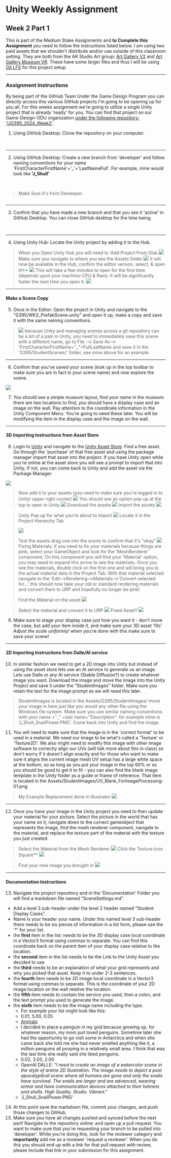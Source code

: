 # Unity Weekly Assignment

## Week 2 Part 1

This is part of the Medium Stake Assignments and **to Complete this Assignment** you need to follow the instructions listed below. I am using two paid assets that we shouldn't distribute and/or use outside of this classroom setting. They are both from the AK Studio Art group: [Art Gallery V2](https://assetstore.unity.com/packages/3d/environments/art-gallery-vol-2-230780) and [Art Gallery Museum VR](https://assetstore.unity.com/packages/3d/environments/art-gallery-museum-vr-230478). These have some larger files and thus I will be using [Git LFS](https://git-lfs.com/) for this project setup.

***

<div style="page-break-after: always;"></div>

### Assignment Instructions

By being part of the GitHub Team Under the Game Design Program you can directly access this various GitHub projects I'm going to be opening up for you all. For this weeks assignment we're going to utilize a single Unity project that is already 'ready' for you. You can find that project on our Game-Design-ODU organization [under the following repository: 'UG395_2024_Week2'](https://github.com/Game-Design-ODU/UG395_2024_Week2).

1. Using GitHub Desktop: Clone the repository on your computer.

<Image>
<a name=""></a>
<img src="OpenRepoViaGitHubDesktopLink.PNG" alt="" title="" class="centerlrg"/>
</Image>

***

<div style="page-break-after: always;"></div>

2. Using GitHub Desktop: Create a new branch from 'developer' and follow naming conventions for your name 'FirstCharacterFirstName'+'_'+'LastNameFull'. For example, mine would look like **'J_Shull'**

<Image>
<a name=""></a>
<img src="GitHubDesktopNewBranch.PNG" alt="" title="" class="centerlrg"/>
</Image>

>Make Sure It's from Developer
><Image>
<a name=""></a>
<img src="GitHubDesktopNewBranchFromDeveloper.PNG" alt="" title="" class="centerlrg"/>
</Image>

***

<div style="page-break-after: always;"></div>

3. Confirm that you have made a new branch and that you see it 'active' in GitHub Desktop. You can close GitHub desktop for the time being.

<Image>
<a name=""></a>
<img src="GitHubDesktopNewBranchName.PNG" alt="" title="" class="centerlrg"/>
</Image>

***

<div style="page-break-after: always;"></div>

4. Using Unity Hub: Locate the Unity project by adding it to the Hub.

>When you Open Unity Hub you will need to 'Add Project From Disk
><Image><img src="UnityHubAddProjectFromDisk.PNG" class="centerlrg"/></Image>
>Make sure you navigate to where you see the Assets folder
><Image><img src="UnityBrowseToProject.PNG" class="centerlrg"/></Image>
>It will now be available in the Hub, confirm the editor version, select, & open it!**
><Image><img src="UnityHubOpenProject.PNG" class="centerlrg"/></Image>
>This will take a few minutes to open for the first time (depends upon your machine-CPU & Ram). It will be significantly faster the next time you open it.
><Image><img src="OpeningProjectTime.PNG" class="centersml"/></Image>

***

<div style="page-break-after: always;"></div>

#### Make a Scene Copy

5. Once in the Editor: Open the project in Unity and navigate to the "G395/WK2_PrefabScene.unity" and open it up, make a copy and save it with the same naming conventions.

><Image><img src="UnityFileSaveAsName.PNG" class="centerlrg"/></Image>
>because Unity and managing scenes across a git repository can be a bit of a pain in Unity, you need to immediately save this scene with a different name, go to File --> Save As--> 'FirstCharacterFirstName+"_"+FullLastName and save it in the 'G395/StudentScenes/' folder, see mine above for an example.
***

<div style="page-break-after: always;"></div>

6. Confirm that you've saved your scene (look up in the top toolbar to make sure you are in fact in your scene name) and now explore the scene.

<Image><img src="UnityFileSaveConfirm.PNG" class="centerlrg"/></Image>

7. You should see a simple museum layout, find your name in the museum: there are two locations to find, you should have a display case and an image on the wall. Pay attention to the coordinate information in the Unity Component Menu. You're going to need these later. You will be modifying the item in the display case and the image on the wall.

***

<div style="page-break-after: always;"></div>

#### 3D Importing Instructions from Asset Store

8. Login to [Unity](https://unity.com) and navigate to the [Unity Asset Store](https://assetstore.unity.com/). Find a free asset. Go through the 'purchase' of that free asset and using the package manager import that asset into the project. If you have Unity open while you're online at the asset store you will see a prompt to import that into Unity, if not, you can come back to Unity and add the asset via the Package Manager.

<Image><img src="AssetStoreFree.PNG" class="centerlrg"/></Image>

>Now add it to your assets (you need to make sure you're logged in to Unity! upper right corner)
><Image><img src="AssetStore_Confirm_AddToAssets.PNG" class="centerlrg"/></Image>
>You should see an option pop up at the top to open in Unity
><Image><img src="AssetStoreOpenInUnity.PNG" class="centerlrg"/></Image>
>Download the assets
><Image><img src="AssetStore_PackageManager.PNG" class="centerlrg"/></Image>
>Import the assets
><Image><img src="AssetStore_Import.PNG" class="centerlrg"/></Image>

<div style="page-break-after: always;"></div>

>Unity Pop up for what you're about to Import
><Image><img src="ConfirmImport.PNG" class="centerlrg"/></Image>
>Locate it in the Project Hierarchy Tab
>
><Image><img src="AssetInProject.PNG" class="centerlrg"/></Image>

<div style="page-break-after: always;"></div>

> Test the assets drag one into the scene to confirm that it's "okay"
><Image><img src="PinkAsset.PNG" class="centerlrg"/></Image>
> Fixing Materials: if you need to fix your materials because things are pink, select your GameObject and look for the 'MeshRenderer' component. On this component you will find your 'Material' option, you may need to expand this arrow to see the materials. Once you see the materials, double click on the first one and will bring you to the actual material data in the Project Tab. With that material selected navigate to the 'Edit-->Rendering-->Materials-->'Convert selected for...' this should now take your old or standard rendering materials and convert them to URP and hopefully no longer be pink!
>
>Find the Material on the asset
><Image><img src="FindMaterial.PNG" class="centerlrg"/></Image>

<div style="page-break-after: always;"></div>

>Select the material and convert it to URP
><Image><img src="ConvertMaterials.PNG" class="centerlrg"/></Image>
>Fixed Asset?
><Image><img src="ConvertedMaterials.PNG" class="centerlrg"/></Image>

9. Make sure to stage your display case just how you want it - don't move the case, but add your item inside it, and make sure your 3D asset 'fits' *Adjust the scale uniformly!* when you're done with this make sure to save your scene!

***

<div style="page-break-after: always;"></div>

#### 2D Importing Instructions from Dalle/AI service

10. In similar fashion we need to get a 2D image into Unity but instead of using the asset store lets use an AI service to generate us an image. Lets use Dalle or any AI service (Stable Diffusion?) to create whatever image you want. Download the image and move the image into the Unity Project and save it under the "StudentImages" folder. Make sure you retain the text for the image prompt as we will need this later.

> StudentImages is located in the Assets/G395/StudentImages/ move your image in here just like you would any other file using the Windows file system. Make sure you use similar naming conventions with your name +"_" +last name+"Description": for example mine is 'J_Shull_SnailPower.PNG'. Come back into Unity and find the image.

11. You will need to make sure that the image is in the 'correct format' to be used in a material. We need our image to be what's called a 'Texture' or 'Texture2D'. We also might need to modify this image with other image software to correctly align our UVs (will talk more about this in class) so don't worry if it doesn't align exactly and for those who want to make sure it aligns the current image mesh UV setup has a large white space at the bottom, so as long as you put your image in the top 60% or so you should be good to get it to fit - you can also find the blank image template in the Unity folder as a guide or frame of reference. That item is located in the Assets/StudentImages/UV_Blank_ForImageProcessing-01.png

>My Example Replacement done in Illustrator
><Image><img src="ImageReplacementNormal.PNG" class="centerlrg"/></Image>

***

<div style="page-break-after: always;"></div>

12. Once you have your image in the Unity project you need to then update your material for your picture. Select the picture in the world that has your name on it, navigate down to the correct gameobject that represents the image, find the mesh renderer component, navigate to the material, and replace the texture part of the material with the texture you just created.

>Select the Material from the Mesh Renderer
><Image><img src="MaterialTextureUpdate_p1.PNG" class="centerlrg"/></Image>
>Click the Texture Icon Square**
><Image><img src="MaterialTextureUpdate_p2.PNG" class="centerlrg"/></Image>

<div style="page-break-after: always;"></div>

>Find your new image you brought in
><Image><img src="MaterialTextureUpdate_p3.PNG" class="centerlrg"/></Image>

***

<div style="page-break-after: always;"></div>

#### Documentation Instructions

13. Navigate the project repository and in the 'Documentation' Folder you will find a markdown file named "SceneSettings.md".

* Add a level 3 sub-header under the level 2 header named "Student Display Cases".
* Name is your header your name. Under this named level 3 sub-header there needs to be six pieces of information in a list form, please use the '*' for your list.
* the **first** item in the list: needs to be the 3D display case local coordinate in a Vector3 format using commas to separate. You can find this coordinate back on the parent item of your display case relative to the location.
* the **second** item in the list needs to be the Link to the Unity Asset you decided to use
* the **third** needs to be an explanation of what your grid represents and why you picked that asset. Keep it to under 2-3 sentences.
* the **fourth** item needs to be 2D image local coordinate in a Vector3 format using commas to separate. This is the coordinate of your 2D image location on the wall relative the location.
* the **fifth** item needs to contain the service you used, then a colon, and the text prompt you used to generate the image.
* the **sixth** item needs to be the image name including the type.
  * For example your list might look like this:
  * 0.01, 5.00, 0.05
  * [Animals](https://assetstore.unity.com/packages/3d/characters/animals/animals-free-260727)
  * I decided to place a penguin in my grid because growing up, for whatever reason, my mom just loved penguins. Sometime later she had the opportunity to go visit some in Antarctica and when she came back she told me she had never smelled anything like it, a million penguins all pooping in a relatively small area. I think that was the last time she really said she liked penguins.
  * 0.02, 3.00, 2.00
  * OpenAI DALLE: *"I need to create an image of a watercolor scene in the style of anime 2D illustration. The image needs to depict a post apocalyptical scene where all humans are gone and only the snails have survived. The snails are larger and are advanced, wearing armor and have communication devices attached to their helmets and shells. High Quality. Studio. Vibrant."*
  * 'J_Shull_SnailPower.PNG'

14. At this point save the markdown file, commit your changes, and push those changes to GitHub.
15. Make sure you have all changes pushed and synced before the next part! Navigate to the repository online: and open up a pull request. You want to make sure that you're requesting your branch to be pulled into 'developer'. While you're doing this, look for the reviewer category and **importantly** add me as a reviewer 'request a reviewer'. When you do this you should end up with a link for that pull request with review, please include that link in your submission for this assignment.
